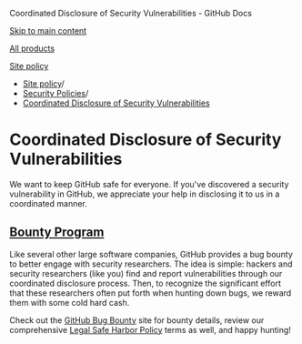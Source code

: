 Coordinated Disclosure of Security Vulnerabilities - GitHub Docs

[Skip to main content](#main-content)

[All products](/en)

[Site policy](/site-policy)

* [Site policy](/en/site-policy)/
* [Security Policies](/en/site-policy/security-policies)/
* [Coordinated Disclosure of Security Vulnerabilities](/en/site-policy/security-policies/coordinated-disclosure-of-security-vulnerabilities)

Coordinated Disclosure of Security Vulnerabilities
==========

We want to keep GitHub safe for everyone. If you've discovered a security vulnerability in GitHub, we appreciate your help in disclosing it to us in a coordinated manner.

[Bounty Program](#bounty-program)
----------

Like several other large software companies, GitHub provides a bug bounty to better engage with security researchers. The idea is simple: hackers and security researchers (like you) find and report vulnerabilities through our coordinated disclosure process. Then, to recognize the significant effort that these researchers often put forth when hunting down bugs, we reward them with some cold hard cash.

Check out the [GitHub Bug Bounty](https://bounty.github.com) site for bounty details, review our comprehensive [Legal Safe Harbor Policy](/en/site-policy/security-policies/github-bug-bounty-program-legal-safe-harbor) terms as well, and happy hunting!
